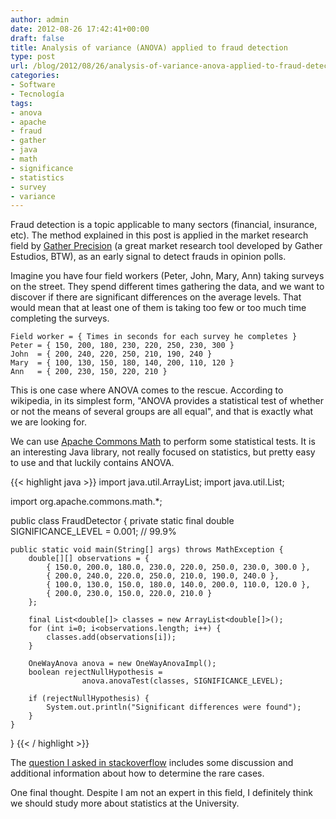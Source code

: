 ```yaml
---
author: admin
date: 2012-08-26 17:42:41+00:00
draft: false
title: Analysis of variance (ANOVA) applied to fraud detection
type: post
url: /blog/2012/08/26/analysis-of-variance-anova-applied-to-fraud-detection/
categories:
- Software
- Tecnología
tags:
- anova
- apache
- fraud
- gather
- java
- math
- significance
- statistics
- survey
- variance
---
```


Fraud detection is a topic applicable to many sectors (financial, insurance, etc). The method explained in this post is applied in the market research field by [Gather Precision](http://precision.gatherestudios.es/) (a great market research tool developed by Gather Estudios, BTW), as an early signal to detect frauds in opinion polls.

Imagine you have four field workers (Peter, John, Mary, Ann) taking surveys on the street. They spend different times gathering the data, and we want to discover if there are significant differences on the average levels. That would mean that at least one of them is taking too few or too much time completing the surveys.

    Field worker = { Times in seconds for each survey he completes }
    Peter = { 150, 200, 180, 230, 220, 250, 230, 300 }
    John  = { 200, 240, 220, 250, 210, 190, 240 }
    Mary  = { 100, 130, 150, 180, 140, 200, 110, 120 }
    Ann   = { 200, 230, 150, 220, 210 }

This is one case where ANOVA comes to the rescue. According to wikipedia, in its simplest form, "ANOVA provides a statistical test of whether or not the means of several groups are all equal", and that is exactly what we are looking for.

We can use [Apache Commons Math](http://commons.apache.org/math/) to perform some statistical tests. It is an interesting Java library, not really focused on statistics, but pretty easy to use and that luckily contains ANOVA.

{{< highlight java >}}
import java.util.ArrayList;
import java.util.List;

import org.apache.commons.math.*;

public class FraudDetector {
    private static final double SIGNIFICANCE_LEVEL = 0.001; // 99.9%

    public static void main(String[] args) throws MathException {
        double[][] observations = {
            { 150.0, 200.0, 180.0, 230.0, 220.0, 250.0, 230.0, 300.0 },
            { 200.0, 240.0, 220.0, 250.0, 210.0, 190.0, 240.0 },
            { 100.0, 130.0, 150.0, 180.0, 140.0, 200.0, 110.0, 120.0 },
            { 200.0, 230.0, 150.0, 220.0, 210.0 }
        };

        final List<double[]> classes = new ArrayList<double[]>();
        for (int i=0; i<observations.length; i++) {
            classes.add(observations[i]);
        }

        OneWayAnova anova = new OneWayAnovaImpl();
        boolean rejectNullHypothesis =
                    anova.anovaTest(classes, SIGNIFICANCE_LEVEL);

        if (rejectNullHypothesis) {
            System.out.println("Significant differences were found");
        }
    }
}
{{< / highlight >}}

The [question I asked in stackoverflow](http://stackoverflow.com/questions/2326399/efficient-algorithm-for-detecting-different-elements-in-a-collection) includes some discussion and additional information about how to determine the rare cases.

One final thought. Despite I am not an expert in this field, I definitely think we should study more about statistics at the University.
